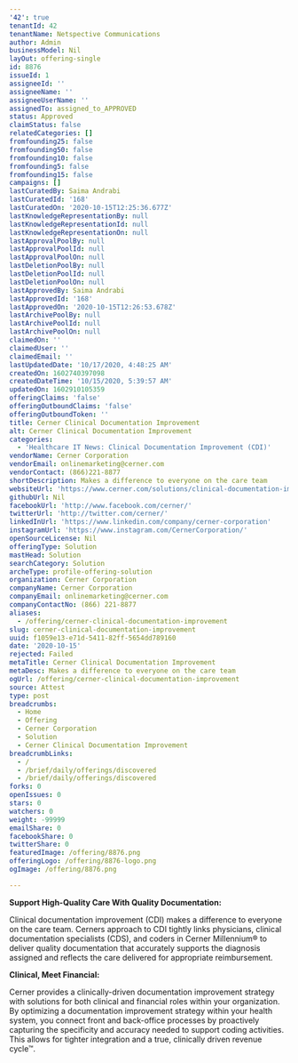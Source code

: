 ```yaml
---
'42': true
tenantId: 42
tenantName: Netspective Communications
author: Admin
businessModel: Nil
layOut: offering-single
id: 8876
issueId: 1
assigneeId: ''
assigneeName: ''
assigneeUserName: ''
assignedTo: assigned_to_APPROVED
status: Approved
claimStatus: false
relatedCategories: []
fromfounding25: false
fromfounding50: false
fromfounding10: false
fromfounding5: false
fromfounding15: false
campaigns: []
lastCuratedBy: Saima Andrabi
lastCuratedId: '168'
lastCuratedOn: '2020-10-15T12:25:36.677Z'
lastKnowledgeRepresentationBy: null
lastKnowledgeRepresentationId: null
lastKnowledgeRepresentationOn: null
lastApprovalPoolBy: null
lastApprovalPoolId: null
lastApprovalPoolOn: null
lastDeletionPoolBy: null
lastDeletionPoolId: null
lastDeletionPoolOn: null
lastApprovedBy: Saima Andrabi
lastApprovedId: '168'
lastApprovedOn: '2020-10-15T12:26:53.678Z'
lastArchivePoolBy: null
lastArchivePoolId: null
lastArchivePoolOn: null
claimedOn: ''
claimedUser: ''
claimedEmail: ''
lastUpdatedDate: '10/17/2020, 4:48:25 AM'
createdOn: 1602740397098
createdDateTime: '10/15/2020, 5:39:57 AM'
updatedOn: 1602910105359
offeringClaims: 'false'
offeringOutboundClaims: 'false'
offeringOutboundToken: ''
title: Cerner Clinical Documentation Improvement
alt: Cerner Clinical Documentation Improvement
categories:
  - 'Healthcare IT News: Clinical Documentation Improvement (CDI)'
vendorName: Cerner Corporation
vendorEmail: onlinemarketing@cerner.com
vendorContact: (866)221-8877
shortDescription: Makes a difference to everyone on the care team
websiteUrl: 'https://www.cerner.com/solutions/clinical-documentation-improvement'
githubUrl: Nil
facebookUrl: 'http://www.facebook.com/cerner/'
twitterUrl: 'http://twitter.com/cerner/'
linkedInUrl: 'https://www.linkedin.com/company/cerner-corporation'
instagramUrl: 'https://www.instagram.com/CernerCorporation/'
openSourceLicense: Nil
offeringType: Solution
mastHead: Solution
searchCategory: Solution
archeType: profile-offering-solution
organization: Cerner Corporation
companyName: Cerner Corporation
companyEmail: onlinemarketing@cerner.com
companyContactNo: (866) 221-8877
aliases:
  - /offering/cerner-clinical-documentation-improvement
slug: cerner-clinical-documentation-improvement
uuid: f1059e13-e71d-5411-82ff-5654dd789160
date: '2020-10-15'
rejected: Failed
metaTitle: Cerner Clinical Documentation Improvement
metaDesc: Makes a difference to everyone on the care team
ogUrl: /offering/cerner-clinical-documentation-improvement
source: Attest
type: post
breadcrumbs:
  - Home
  - Offering
  - Cerner Corporation
  - Solution
  - Cerner Clinical Documentation Improvement
breadcrumbLinks:
  - /
  - /brief/daily/offerings/discovered
  - /brief/daily/offerings/discovered
forks: 0
openIssues: 0
stars: 0
watchers: 0
weight: -99999
emailShare: 0
facebookShare: 0
twitterShare: 0
featuredImage: /offering/8876.png
offeringLogo: /offering/8876-logo.png
ogImage: /offering/8876.png

---
```

**Support High-Quality Care With Quality Documentation:**

Clinical documentation improvement (CDI) makes a difference to everyone on the care team. Cerners approach to CDI tightly links physicians, clinical documentation specialists (CDS), and coders in Cerner Millennium® to deliver quality documentation that accurately supports the diagnosis assigned and reflects the care delivered for appropriate reimbursement.

**Clinical, Meet Financial:**

Cerner provides a clinically-driven documentation improvement strategy with solutions for both clinical and financial roles within your organization. By optimizing a documentation improvement strategy within your health system, you connect front and back-office processes by proactively capturing the specificity and accuracy needed to support coding activities. This allows for tighter integration and a true, clinically driven revenue cycle™.